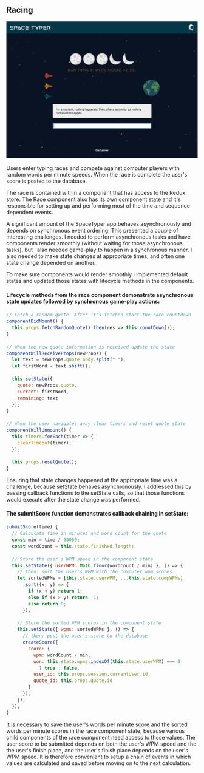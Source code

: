 ## Racing

![Race Page](../images/race_page.png)

Users enter typing races and compete against computer players with random words per minute speeds. When the race is complete the user's score is posted to the database.

The race is contained within a component that has access to the Redux store. The Race component also has its own component state and it's responsible for setting up and performing most of the time and sequence dependent events.

A significant amount of the SpaceTyper app behaves asynchronously and depends on synchronous event ordering. This presented a couple of interesting challenges. I needed to perform asynchronous tasks and have components render smoothly (without waiting for those asynchronous tasks), but I also needed game-play to happen in a synchronous manner. I also needed to make state changes at appropriate times, and often one state change depended on another.

To make sure components would render smoothly I implemented default states and updated those states with lifecycle methods in the components.

#### Lifecycle methods from the race component demonstrate asynchronous state updates followed by synchronous game-play actions:
```javascript
// Fetch a random quote. After it's fetched start the race countdown
componentDidMount() {
  this.props.fetchRandomQuote().then(res => this.countDown());
}

// When the new quote information is received update the state
componentWillReceiveProps(newProps) {
  let text = newProps.quote.body.split(" ");
  let firstWord = text.shift();

  this.setState({
    quote: newProps.quote,
    current: firstWord,
    remaining: text
  });
}

// When the user navigates away clear timers and reset quote state
componentWillUnmount() {
  this.timers.forEach(timer => {
    clearTimeout(timer);
  });

  this.props.resetQuote();
}
```

Ensuring that state changes happened at the appropriate time was a challenge, because setState behaves asynchronously. I addressed this by passing callback functions to the setState calls, so that those functions would execute after the state change was performed.

#### The submitScore function demonstrates callback chaining in setState:
```javascript
submitScore(time) {
  // Calculate time in minutes and word count for the quote
  const min = time / 60000;
  const wordCount = this.state.finished.length;

  // Store the user's WPM speed in the component state
  this.setState({ userWPM: Math.floor(wordCount / min) }, () => {
    // then: sort the user's WPM with the computer wpm scores
    let sortedWPMs = [this.state.userWPM, ...this.state.compWPMs]
      .sort((x, y) => {
        if (x < y) return 1;
        else if (x > y) return -1;
        else return 0;
      });

    // Store the sorted WPM scores in the component state
    this.setState({ wpms: sortedWPMs }, () => {
      // then: post the user's score to the database
      createScore({
        score: {
          wpm: wordCount / min,
          won: this.state.wpms.indexOf(this.state.userWPM) === 0
            ? true : false,
          user_id: this.props.session.currentUser.id,
          quote_id: this.props.quote.id
        }
      });
    });
  });
}
```

It is necessary to save the user's words per minute score and the sorted words per minute scores in the race component state, because various child components of the race component need access to those values. The user score to be submitted depends on both the user's WPM speed and the the user's finish place, and the user's finish place depends on the user's WPM speed. It is therefore convenient to setup a chain of events in which values are calculated and saved before moving on to the next calculation.
